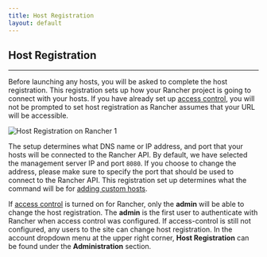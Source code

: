 ```yaml
---
title: Host Registration  
layout: default
---
```


## Host Registration
---
Before launching any hosts, you will be asked to complete the host registration. This registration sets up how your Rancher project is going to connect with your hosts. If you have already set up [access control]({{site.baseurl}}/docs/configuration/access-control), you will not be prompted to set host registration as Rancher assumes that your URL will be accessible.

![Host Registration on Rancher 1]({{site.baseurl}}/img/rancher_hosts_registration_1.png)

The setup determines what DNS name or IP address, and port that your hosts will be connected to the Rancher API. By default, we have selected the management server IP and port `8080`.  If you choose to change the address, please make sure to specify the port that should be used to connect to the Rancher API. This registration set up determines what the command will be for [adding custom hosts]({{site.baseurl}}/docs/rancher-ui/infrastructure/hosts/custom/).

If [access control]({{site.baseurl}}/docs/configuration/access-control/) is turned on for Rancher, only the **admin** will be able to change the host registration. The **admin** is the first user to authenticate with Rancher when access control was configured. If access-control is still not configured, any users to the site can change host registration. In the account dropdown menu at the upper right corner, **Host Registration** can be found under the **Administration** section. 

